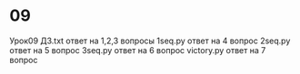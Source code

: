 # 09
Урок09
ДЗ.txt      ответ на 1,2,3 вопросы
1seq.py     ответ на 4 вопрос
2seq.py     ответ на 5 вопрос
3seq.py     ответ на 6 вопрос
victory.py  ответ на 7 вопрос
